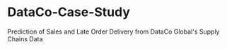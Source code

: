 # DataCo-Case-Study
Prediction of Sales and Late Order Delivery from DataCo Global's Supply Chains Data
